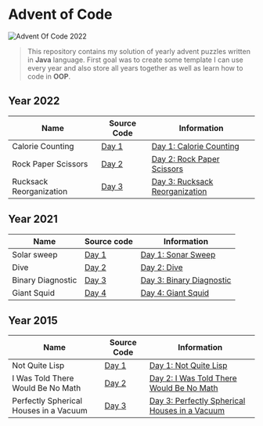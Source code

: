 # Advent of Code

![](https://repository-images.githubusercontent.com/572026083/4bd30f71-ef6e-42ab-aa91-63b24fa39313 "Advent Of Code 2022")

> This repository contains my solution of yearly advent puzzles written in **Java** language.
> First goal was to create some template I can use every year and also store all years together as well as learn how to code in **OOP**.

## Year 2022

| Name                    | Source Code                                                                                   | Information                                                           |
|-------------------------|-----------------------------------------------------------------------------------------------|-----------------------------------------------------------------------|
| Calorie Counting        | [Day 1](https://github.com/M4RtY/AdventOfCode/blob/master/src/main/java/aoc/y2k22/Day01.java) | [Day 1: Calorie Counting](https://adventofcode.com/2022/day/1)        |
| Rock Paper Scissors     | [Day 2](https://github.com/M4RtY/AdventOfCode/blob/master/src/main/java/aoc/y2k22/Day02.java) | [Day 2: Rock Paper Scissors](https://adventofcode.com/2022/day/2)     |
| Rucksack Reorganization | [Day 3](https://github.com/M4RtY/AdventOfCode/blob/master/src/main/java/aoc/y2k22/Day03.java) | [Day 3: Rucksack Reorganization](https://adventofcode.com/2022/day/3) |


## Year 2021

| Name              | Source code                                                                                   | Information                                                     |
|-------------------|-----------------------------------------------------------------------------------------------|-----------------------------------------------------------------|
| Solar sweep       | [Day 1](https://github.com/M4RtY/AdventOfCode/blob/master/src/main/java/aoc/y2k21/Day01.java) | [Day 1: Sonar Sweep](https://adventofcode.com/2021/day/1)       |
| Dive              | [Day 2](https://github.com/M4RtY/AdventOfCode/blob/master/src/main/java/aoc/y2k21/Day02.java) | [Day 2: Dive](https://adventofcode.com/2021/day/2)              |
| Binary Diagnostic | [Day 3](https://github.com/M4RtY/AdventOfCode/blob/master/src/main/java/aoc/y2k21/Day03.java) | [Day 3: Binary Diagnostic](https://adventofcode.com/2021/day/3) |
| Giant Squid       | [Day 4](https://github.com/M4RtY/AdventOfCode/blob/master/src/main/java/aoc/y2k21/Day04.java) | [Day 4: Giant Squid](https://adventofcode.com/2021/day/4)       |

## Year 2015

| Name                                   | Source Code                                                                                   | Information                                                                          |
|----------------------------------------|-----------------------------------------------------------------------------------------------|--------------------------------------------------------------------------------------|
| Not Quite Lisp                         | [Day 1](https://github.com/M4RtY/AdventOfCode/blob/master/src/main/java/aoc/y2k15/Day01.java) | [Day 1: Not Quite Lisp](https://adventofcode.com/2015/day/1)                         |
| I Was Told There Would Be No Math      | [Day 2](https://github.com/M4RtY/AdventOfCode/blob/master/src/main/java/aoc/y2k15/Day02.java) | [Day 2: I Was Told There Would Be No Math](https://adventofcode.com/2015/day/2)      |
| Perfectly Spherical Houses in a Vacuum | [Day 3](https://github.com/M4RtY/AdventOfCode/blob/master/src/main/java/aoc/y2k15/Day03.java) | [Day 3: Perfectly Spherical Houses in a Vacuum](https://adventofcode.com/2015/day/3) |


